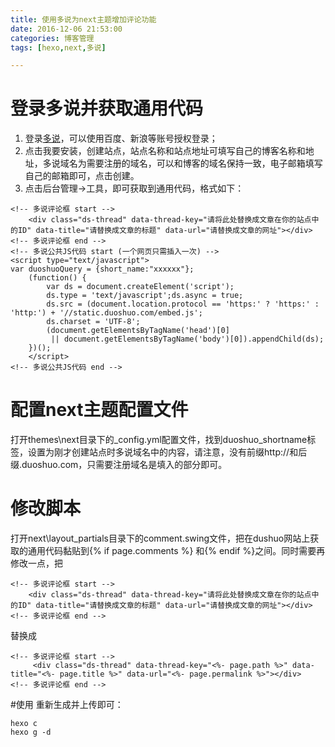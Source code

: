 ```yaml
---
title: 使用多说为next主题增加评论功能
date: 2016-12-06 21:53:00
categories: 博客管理
tags: [hexo,next,多说]

---
```


# 登录多说并获取通用代码
1. 登录[多说](http://duoshuo.com/)，可以使用百度、新浪等账号授权登录；
2. 点击我要安装，创建站点，站点名称和站点地址可填写自己的博客名称和地址，多说域名为需要注册的域名，可以和博客的域名保持一致，电子邮箱填写自己的邮箱即可，点击创建。
3. 点击后台管理->工具，即可获取到通用代码，格式如下：
```
<!-- 多说评论框 start -->
	<div class="ds-thread" data-thread-key="请将此处替换成文章在你的站点中的ID" data-title="请替换成文章的标题" data-url="请替换成文章的网址"></div>
<!-- 多说评论框 end -->
<!-- 多说公共JS代码 start (一个网页只需插入一次) -->
<script type="text/javascript">
var duoshuoQuery = {short_name:"xxxxxx"};
	(function() {
		var ds = document.createElement('script');
		ds.type = 'text/javascript';ds.async = true;
		ds.src = (document.location.protocol == 'https:' ? 'https:' : 'http:') + '//static.duoshuo.com/embed.js';
		ds.charset = 'UTF-8';
		(document.getElementsByTagName('head')[0] 
		 || document.getElementsByTagName('body')[0]).appendChild(ds);
	})();
	</script>
<!-- 多说公共JS代码 end -->
```
# 配置next主题配置文件
打开themes\next目录下的_config.yml配置文件，找到duoshuo_shortname标签，设置为刚才创建站点时多说域名中的内容，请注意，没有前缀http://和后缀.duoshuo.com，只需要注册域名是填入的部分即可。

# 修改脚本
打开next\layout\_partials目录下的comment.swing文件，把在dushuo网站上获取的通用代码黏贴到{% if page.comments %}  和{% endif %}之间。同时需要再修改一点，把
```
<!-- 多说评论框 start -->  
    <div class="ds-thread" data-thread-key="请将此处替换成文章在你的站点中的ID" data-title="请替换成文章的标题" data-url="请替换成文章的网址"></div>
<!-- 多说评论框 end -->  
```
替换成
```
<!-- 多说评论框 start -->  
     <div class="ds-thread" data-thread-key="<%- page.path %>" data-title="<%- page.title %>" data-url="<%- page.permalink %>"></div>  
<!-- 多说评论框 end -->  
```
#使用
重新生成并上传即可：
```
hexo c
hexo g -d
```